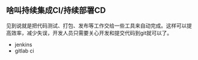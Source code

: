 ## 啥叫持续集成CI/持续部署CD

见到说就是把代码测试、打包、发布等工作交给一些工具来自动完成。这样可以提高效率，减少失误，开发人员只需要关心开发和提交代码到git就可以了。

- jenkins
- gitlab ci
